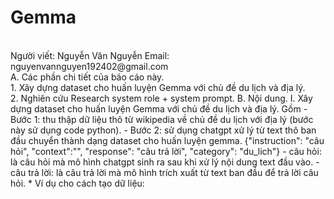 # Gemma
<br>
Người viết: Nguyễn Văn Nguyễn  
Email: nguyenvannguyen192402@gmail.com  
<br>
A. Các phần chi tiết của báo cáo này.
<br>
1. Xây dựng dataset cho huấn luyện Gemma với chủ đề du lịch và địa lý.
<br>
2. Nghiên cứu Research system role + system prompt.
B. Nội dung.
I. Xây dựng dataset cho huấn luyện Gemma với chủ đề du lịch và địa lý.
Gồm
- Bước 1: thu thập dữ liệu thô từ wikipedia về chủ đề du lịch với địa lý (bước này sử dụng code python).
- Bước 2: sử dụng chatgpt xử lý từ text thô ban đầu chuyển thành dạng dataset cho huấn luyện gemma.
{"instruction": "câu hỏi", "context":"", "response": "câu trả lời", "category": "du_lich"}
- câu hỏi: là câu hỏi mà mô hình chatgpt sinh ra sau khi xử lý nội dung text đầu vào.
- câu trả lời: là câu trả lời mà mô hình trích xuất từ text ban đầu để trả lời câu hỏi.
* Ví dụ cho cách tạo dữ liệu:

